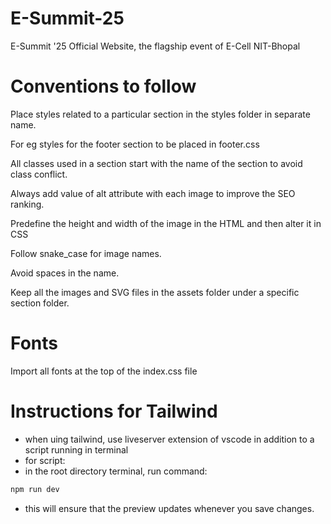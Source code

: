 # E-Summit-25
E-Summit '25 Official Website, the flagship event of E-Cell NIT-Bhopal


# Conventions to follow
Place styles related to a particular section in the styles folder in separate name.

For eg styles for the footer section to be placed in footer.css

All classes used in a section start with the name of the section to avoid class conflict.

Always add value of alt attribute with each image to improve the SEO ranking.

Predefine the height and width of the image in the HTML and then alter it in CSS

Follow snake_case for image names.

Avoid spaces in the name.

Keep all the images and SVG files in the assets folder under a specific section folder.

# Fonts
Import all fonts at the top of the index.css file

# Instructions for Tailwind
- when uing tailwind, use liveserver extension of vscode in addition to a script running in terminal
- for script: 
- in the root directory terminal, run command:
```bash
npm run dev
```
- this will ensure that the preview updates whenever you save changes.
